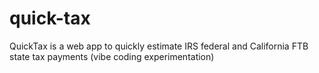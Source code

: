 # quick-tax
QuickTax is a web app to quickly estimate IRS federal and California FTB state tax payments (vibe coding experimentation)
